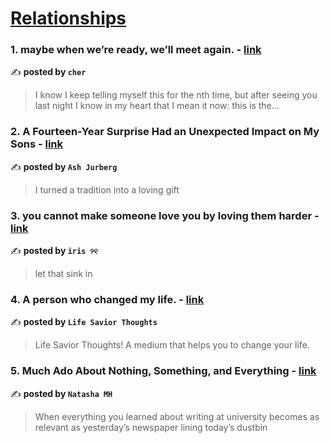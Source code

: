 
<h1><a href=https://medium.com/tag/relationships/recommended target="_blank" rel="noopener noreferrer">Relationships</a></h1>
<h3>1. maybe when we’re ready, we’ll meet again. - <a href="https://medium.com/@cherylkoo/maybe-when-were-ready-we-ll-meet-again-08e2c7bd6a57" target="_blank" rel="noopener noreferrer">link</a></h3>

✍️ **posted by `cher`**

<blockquote>I know I keep telling myself this for the nth time, but after seeing you last night I know in my heart that I mean it now: this is the…</blockquote>

<h3>2. A Fourteen-Year Surprise Had an Unexpected Impact on My Sons - <a href="https://medium.com/the-narrative-arc/a-fourteen-year-surprise-had-an-unexpected-impact-on-my-sons-84519579f8f2" target="_blank" rel="noopener noreferrer">link</a></h3>

✍️ **posted by `Ash Jurberg`**

<blockquote>I turned a tradition into a loving gift</blockquote>

<h3>3. you cannot make someone love you by loving them harder - <a href="https://medium.com/@fyoaeuriz/you-cannot-make-someone-love-you-by-loving-them-harder-657c9e788b25" target="_blank" rel="noopener noreferrer">link</a></h3>

✍️ **posted by `iris ୨୧`**

<blockquote>let that sink in</blockquote>

<h3>4. A person who changed my life. - <a href="https://medium.com/@lifesaviorthoughts/a-person-who-changed-my-life-87bb98dc67e4" target="_blank" rel="noopener noreferrer">link</a></h3>

✍️ **posted by `Life Savior Thoughts`**

<blockquote>Life Savior Thoughts! A medium that helps you to change your life.</blockquote>

<h3>5. Much Ado About Nothing, Something, and Everything - <a href="https://medium.com/ellemeno/much-ado-about-nothing-something-and-everything-4a7b107b36ad" target="_blank" rel="noopener noreferrer">link</a></h3>

✍️ **posted by `Natasha MH`**

<blockquote>When everything you learned about writing at university becomes as relevant as yesterday’s newspaper lining today’s dustbin</blockquote>

